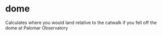 # dome
Calculates where you would land relative to the catwalk if you fell off the dome at Palomar Observatory
